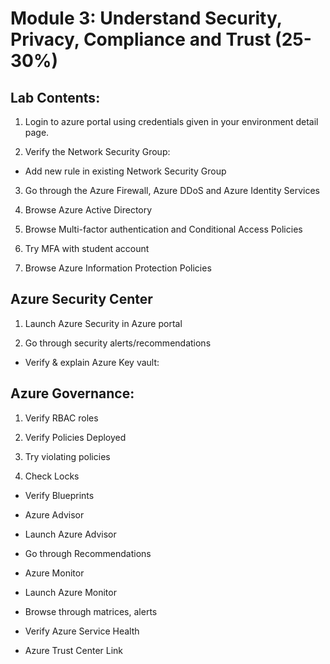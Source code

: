 # Module 3: Understand Security, Privacy, Compliance and Trust (25-30%)

## Lab Contents:

1. Login to azure portal using credentials given in your environment detail page.

2. Verify the Network Security Group:

* Add new rule in existing Network Security Group

3. Go through the Azure Firewall, Azure DDoS and Azure Identity Services

4. Browse Azure Active Directory

5. Browse Multi-factor authentication and Conditional Access Policies

6. Try MFA with student account

7. Browse Azure Information Protection Policies 

## Azure Security Center 

1. Launch Azure Security in Azure portal

2. Go through security alerts/recommendations

* Verify & explain Azure Key vault:

## Azure Governance: 

1. Verify RBAC roles

2. Verify Policies Deployed

3. Try violating policies

4. Check Locks

* Verify Blueprints

* Azure Advisor

* Launch Azure Advisor

* Go through Recommendations

* Azure Monitor

* Launch Azure Monitor

* Browse through matrices, alerts

* Verify Azure Service Health

* Azure Trust Center Link
